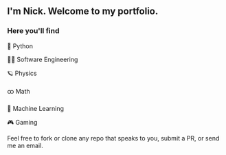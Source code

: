 ## I'm Nick. Welcome to my portfolio.
### Here you'll find
🐍 Python

👨‍💻 Software Engineering

🪐 Physics

ထ  Math

🤖 Machine Learning

🎮 Gaming

Feel free to fork or clone any repo that speaks to you, submit a PR, or send me an email.
<!--
**cemenenkoff/cemenenkoff** is a ✨ _special_ ✨ repository because its `README.md` (this file) appears on your GitHub profile.

Here are some ideas to get you started:

- 🔭 I’m currently working on ...
- 🌱 I’m currently learning ...
- 👯 I’m looking to collaborate on ...
- 🤔 I’m looking for help with ...
- 💬 Ask me about ...
- 📫 How to reach me: ...
- 😄 Pronouns: ...
- ⚡ Fun fact: ...
-->

